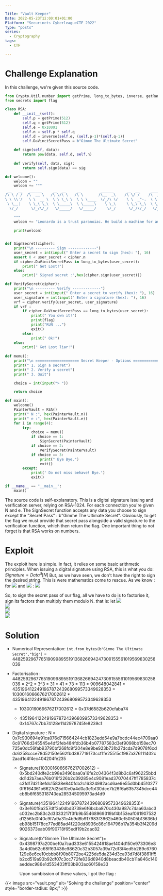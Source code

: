 ```yaml
---

Title: "Vault Keeper"
Date: 2022-05-23T12:00:01+01:00
Platform: "Securinets CyberleagueCTF 2022"
Type: "posts"
series:
  - Cryptography
tags:
  - CTF

---
```

# Challenge Explanation

In this challenge, we're given this source code.

```Python
from Crypto.Util.number import getPrime, long_to_bytes, inverse, getRandomNBitInteger
from secrets import flag

class RSA:
    def __init__(self):
        self.p = getPrime(512)
        self.q = getPrime(512)
        self.e = 0x10001
        self.n = self.p * self.q
        self.d = inverse(self.e, (self.p-1)*(self.q-1))
        self.DaVinciSecretPass = b"Gimme The Ultimate Secret"
    
    def sign(self, data):
        return pow(data, self.d, self.n)
    
    def verify(self, data, sig):
        return self.sign(data) == sig

def welcome():
    welcom = ""
    welcom += """
 __   __   ______     __  __     __         ______      __  __     ______     ______     ______   ______    
/\ \ / /  /\  __ \   /\ \/\ \   /\ \       /\__  _\    /\ \/ /    /\  ___\   /\  ___\   /\  == \ /\  == \   
\ \ \\'/   \ \  __ \  \ \ \_\ \  \ \ \____  \/_/\ \/    \ \  _"-.  \ \  __\   \ \  __\   \ \  _-/ \ \  __<   
 \ \__|    \ \_\ \_\  \ \_____\  \ \_____\    \ \_\     \ \_\ \_\  \ \_____\  \ \_____\  \ \_\    \ \_\ \_\ 
  \/_/      \/_/\/_/   \/_____/   \/_____/     \/_/      \/_/\/_/   \/_____/   \/_____/   \/_/     \/_/ /_/ 
                                                                                                                                                                                                     
    """
    welcom += "Leonardo is a trust paranoiac. He build a machine for authentication. He claims that is unhackable.\n"

    print(welcom)


def SignSecret(cipher):
    print("\n --------- Sign -------------")
    user_secret = int(input(" Enter a secret to sign (hex): "), 16)
    assert 0 < user_secret < cipher.n
    if cipher.DaVinciSecretPass in long_to_bytes(user_secret):
        print(" Get Lost!")
    else:
        print(" Signed secret :",hex(cipher.sign(user_secret)))

def VerifySecret(cipher):
    print("\n --------- Verify -------------")
    user_secret = int(input(" Enter a secret to verify (hex): "), 16)
    user_signature = int(input(" Enter a signature (hex): "), 16)
    vrf = cipher.verify(user_secret, user_signature)
    if vrf :
        if cipher.DaVinciSecretPass == long_to_bytes(user_secret):
            print(" You own it!")
            print(flag)
            print("RUN ...")
            exit()
        else:
            print(" Ok!")
    else:
        print(" Get Lost liar!")
    
def menu():
    print("\n ==================== Secret Keeper - Options ====================")
    print(" 1. Sign a secret")
    print(" 2. Verify a secret")
    print(" 3. Quit")

    choice = int(input("> "))

    return choice

def main():
    welcome()
    PainterVault = RSA()
    print(" N :", hex(PainterVault.n))
    print(" e :", hex(PainterVault.e))
    for i in range(4):
        try:
            choice = menu()
            if choice == 1:
                SignSecret(PainterVault)
            if choice == 2:
                VerifySecret(PainterVault)
            if choice == 3:
                print(" Bye Bye.")
                exit()
        except:
            print(' Do not miss behave! Bye.')
            exit()

if __name__ == "__main__":
    main()
```

The source code is self-explanatory. This is a digital signature issuing and verification server, relying on RSA-1024. For each connection you're given N and e. The SignSecret function accepts any data you choose to sign except the "Secret Pass" : b"Gimme The Ultimate Secret". Obviously, to get the flag we must provide that secret pass alongside a valid signature to the verification function, which then return the flag. One important thing to not forget is that RSA works on numbers.

# Exploit

The exploit here is simple. In fact, it relies on some basic arithmetic principles.
When issuing a digital signature using RSA, this is what you do:
${Signature = Data^d [N]}$
But, as we have seen, we don't have the right to sign the desired string. This is were mathematics come to rescue. As we know :
for ![](https://render.githubusercontent.com/render/math?math=a%5Cequiv%20x%5Ed%28N%29) and ![](https://render.githubusercontent.com/render/math?math=b%5Cequiv%20y%5Ed%28N%29) : ![](https://render.githubusercontent.com/render/math?math=%28a*b%29%5Cequiv%20%28x*y%29%5Ed%28N%29)

So, to sign the secret pass of our flag, all we have to do is to factorise it, sign its factors then multiply them modulo N. that is:
let ![](https://render.githubusercontent.com/render/math?math=SecretPass=A*B)  
![](https://render.githubusercontent.com/render/math?math=SignedA%5Cequiv%20A%5Ed%28N%29)  
![](https://render.githubusercontent.com/render/math?math=SignedB%5Cequiv%20B%5Ed%28N%29)  
![](https://render.githubusercontent.com/render/math?math=%28SignedA%20*%20signedB%29%5Cequiv%20%28A*B%29%5Ed%28N%29%5Cequiv%20%28SecretPass%29%5Ed%28N%29%5Cequiv%20SignedSecretPass%28N%29)

# Solution

- Numerical Representation:
    `int.from_bytes(b"Gimme The Ultimate Secret","big")` = 448259296776519099895519136826694247309155561019569830258036
    
- Factorisation :
    448259296776519099895519136826694247309155561019569830258036 = 2^2 * 3^3 * 31 * 41 * 73 * 113 * 909648042841 * 435196412249196787243968099573349628353 = 1030016066676217002612 * 435196412249196787243968099573349628353
    
    - 1030016066676217002612 = 0x37d6582b620cfaba74
        
    - 435196412249196787243968099573349628353 =
        0x14767c7bb74128e11d2978745fe8239c1
        
- Digital signature :
    N = 0x7c930694e91ca076d715664244cb1823edd54e9a7bcdc44ec4709aa06c81766d345545e4df2feb484fdb36b4b07787583d3ef9098bb158ec70725e0dc56fab93790bf268fd9f204e8e9be923b731b27dcda7d9078f6cddc6258ccce78d52150e562fbd387719173ccf1fe25515cf987a376111402c2aad1c4f4ec404204fe235
    
    - Signature(1030016066676217002612) =
        0x5bd240dfe2cb98e3496baa0a16fe2c04364f3d8b3c6af96225bbddd1d2b7aea76b016f226b2d39285e4c9081ead37070447ff1785837cc3fd17d213efdc15838e840fcb2c16324982acd6ae9e55d0bb45102770f6164361b6627d25df0e0a4d0a3e1bf30dce7b26f6a6357345dce44cb8b6f655318743ea285345095973ad4d9
    - Signature(435196412249196787243968099573349628353)=
        0x3e160f8a257dff3a0dbd3738e6f6bcba870c430a987c74aa63abc3c032ec2b83c2d3333217f3fb9b55468969319bf4b153eaf061907532d1256fd0f40c9f7a9a31c4b9d8b917983f3662b460ef50505b13636fdeb98b15178cc77ed85ad4f220dd8936c86c164796b17a354b3f4209d9026373eab09f90718f65edf19b2dac82
    - Signature(b"Gimme The Ultimate Secret")= 0x4398797a200bef0a7cad333e6155424618ae1404d150e973306e83a4d0b62c68ff63436e98620c32b3057a39a72df3f4ed5b289c6760129e8e6ce10cbbb8f90b8072be4225de5da234d3ca93d7d8f3861ff5b2cd519a93b92df07c3cc772fe836d6940d8beacdb40cb11a846c140aeddec986e1d553403ff03b903ac60158e33  
      
      
      Upon sumbission of these values, I got the flag :  

{{< image src="vault.png" alt="Solving the challenge" position="center" style="border-radius: 8px;" >}}
